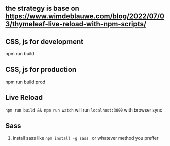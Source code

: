 ## the strategy is base on https://www.wimdeblauwe.com/blog/2022/07/03/thymeleaf-live-reload-with-npm-scripts/
## CSS, js for development
npm run build
## CSS, js for production
npm run build:prod
## Live Reload
`npm run build && npm run watch` will run `localhost:3000` with browser sync
## Sass
1. install sass like `npm install -g sass
   ` or whatever method you preffer